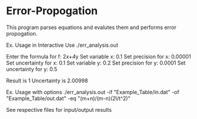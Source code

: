 # Error-Propogation

This program parses equations and evalutes them and performs error propogation.

Ex. Usage in Interactive Use
./err_analysis.out

Enter the formula for f: 2*x+4*y
Set variable x: 0.1
Set precision for x: 0.00001
Set uncertainty for x: 0.1
Set variable y: 0.2
Set precision for y: 0.0001
Set uncertainty for y: 0.5

Result is 1
Uncertainty is 2.00998

Ex. Usage with options
./err_analysis.out -if "Example_Table/in.dat" -of "Example_Table/out.dat" -eq "(m+n)/(m-n)*(2*l/t^2)"

See respective files for input/output results
